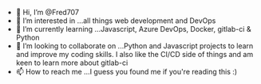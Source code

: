 - 👋 Hi, I’m @Fred707
- 👀 I’m interested in ...all things web development and DevOps
- 🌱 I’m currently learning ...Javascript, Azure DevOps, Docker, gitlab-ci & Python
- 💞️ I’m looking to collaborate on ...Python and Javascript projects to learn and improve my coding skills. I also like the CI/CD side of things and am keen to learn more about gitlab-ci
- 📫 How to reach me ...I guess you found me if you're reading this :)

<!---
Fred707/Fred707 is a ✨ special ✨ repository because its `README.md` (this file) appears on your GitHub profile.
You can click the Preview link to take a look at your changes.
--->
